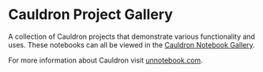 # Cauldron Project Gallery
 
A collection of Cauldron projects that demonstrate various 
functionality and uses. These notebooks can all be viewed in the 
[Cauldron Notebook Gallery](http://www.unnotebook.com/gallery/).
 
For more information about Cauldron visit 
[unnotebook.com](http://www.unnotebook.com).

